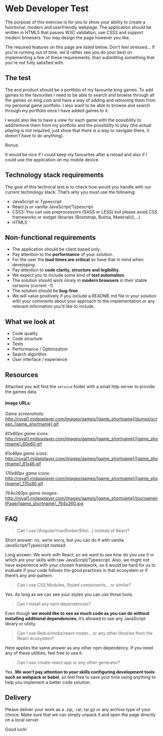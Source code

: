 # Web Developer Test

The purpose of this exercise is for you to show your ability to create a functional, modern and user­friendly web­page. The application should be written in HTML5 that passes W3C validation, use CSS3 and support modern browsers. You may design the page however you like.

The required features on this page are listed below. Don’t feel stressed... If you're running out of time, we'd rather see you do your best on implementing a few of these requirements, than submitting something that you're not fully satisfied with.

## The test

The end product should be a portfolio of my favourite king games. To add games to the favourites I need to be able to search and browse through all the games on king.com and have a way of adding and removing them from my personal game portfolio. I also want to be able to browse and search through my portfolio once I have added games to it.

I would also like to have a view for each game with the possibility to add/remove them from my portfolio and the possibility to play (the actual playing is not required, just show that there is a way to navigate there, it doesn't have to do anything).

Bonus:

It would be nice if I could keep my favourites after a reload and also if I could use the application on my mobile device.

## Technology stack requirements

The goal of this technical test is to check how would you handle with our current technology stack. That’s why you must use the following:

- JavaScript or Typescript
- React.js or vanilla JavaScript/Typescript
- CSS3: You can use preprocessors (SASS or LESS) but please avoid CSS frameworks or widget libraries (Bootstrap, Bulma, MaterialUI,...)
- HTML5

## Non-functional requirements

- The application should be client based only.
- Pay attention to the **performance** of your solution.
- For the user the **load times are critical** so have that in mind when developing.
- Pay attention to **code clarity, structure and legibility**.
- We expect you to include some kind of **test automation**.
- The solution should work nicely in **modern browsers** in their stable versions (current -1).
- The solution should be **bug-free**.
- We will value positively if you include a README.md file in your solution with your comments about your approach to the implementation or any relevant information you’d like to include.

## What we look at

- Code quality
- Code structure
- Tests
- Performance / Optimization
- Search algorithm
- User interface / experience

## Resources

Attached you will find the `service` folder with a small http server to provide the games data.

#### Image URLs:

_Game screenshots:_
http://royal1.midasplayer.com/images/games/[game_shortname]/dumps/screen_[game_shortname].gif

_60x60px game icons:_
http://royal1.midasplayer.com/images/games/[game_shortname]/[game_shortname]_60x60.gif

_81x46px game icons:_
http://royal1.midasplayer.com/images/games/[game_shortname]/[game_shortname]_81x46.gif

_170x80px game icons:_
http://royal1.midasplayer.com/images/games/[game_shortname]/[game_shortname]_170x80.gif

_764x260px game images:_
http://royal1.midasplayer.com/images/games/[game_shortname]/tournamentPage/[game_shortname]_764x260.jpg

## FAQ

> Can I use [Angular/Vue/Ember/Elm/…] instead of React?

Short answer: no, we’re sorry, but you can do it with vanilla JavaScript/Typescript instead.

Long answer: We work with React, so we want to see how do you use it or which are your skills with raw JavaScript/Typescript. Also, we might not have experience with your chosen framework, so it would be hard for us to evaluate if your code follows the good practices in that ecosystem or if there’s any anti-pattern.

> Can I use CSS Modules, Styled components… or similar?

Yes. As long as we can see your styles you can use those tools.

> Can I install any npm dependencies?

Even though **we would like to see as much code as you can do without installing additional dependencies**, it’s allowed to use any JavaScript library or utility.

> Can I use Redux/mobx/react-router… or any other libraries from the React ecosystem?

Here applies the same answer as any other npm dependency. If you need any of these utilities, feel free to use it.

> Can I use create-react-app or any other generator?

Yes. **We won’t pay attention to your skills configuring development tools such as webpack or babel**, so feel free to save your time using anything to help you implement a better code solution.

## Delivery

Please deliver your work as a .zip, .rar, tar.gz or any archive type of your choice. Make sure that we can simply unpack it and open the page directly on a local server.

Good luck!
